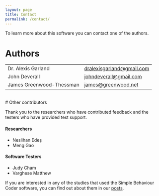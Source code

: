 ```yaml
---
layout: page
title: Contact
permalink: /contact/
---
```


To learn more about this software you can contact one of the authors.

# Authors

<table>
<tr>
<td>Dr. Alexis Garland</td>
<td><a href="mailto: dralexisgarland@gmail.com">dralexisgarland@gmail.com</a></td>
</tr>
<tr>
<td>John Deverall</td>
<td><a href="mailto: johndeverall@gmail.com">johndeverall@gmail.com</a></td>
</tr>
<tr>
<td>James Greenwood-Thessman</td>
<td><a href="mailto: james@greenwood.net.nz">james@greenwood.net</a></td>
</tr>
</table>
<br/>
# Other contributors

Thank you to the researchers who have contributed feedback and the testers who have provided test support.

#### Researchers

* Neslihan Edeş
* Meng Gao

#### Software Testers

* Judy Cham
* Varghese Matthew


If you are interested in any of the studies that used the Simple Behaviour Coder software, you can find out about them in our <a href="/">posts</a>.





